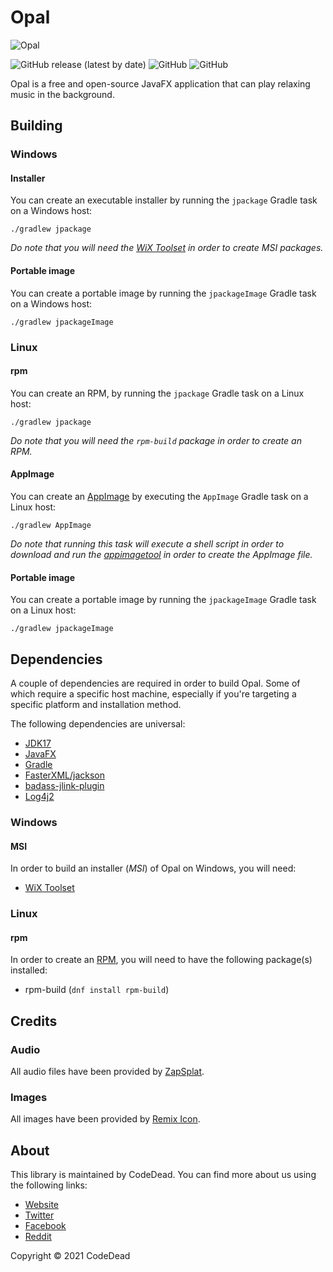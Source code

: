 # Opal

![Opal](https://i.imgur.com/tNBWTPS.png)

![GitHub release (latest by date)](https://img.shields.io/github/v/release/CodeDead/opal)
![GitHub](https://img.shields.io/badge/language-Java-green)
![GitHub](https://img.shields.io/github/license/CodeDead/opal)

Opal is a free and open-source JavaFX application that can play relaxing music in the background.

## Building

### Windows

#### Installer

You can create an executable installer by running the `jpackage` Gradle task on a Windows host:
```shell
./gradlew jpackage
```
*Do note that you will need the [WiX Toolset](https://wixtoolset.org/) in order to create MSI packages.*

#### Portable image

You can create a portable image by running the `jpackageImage` Gradle task on a Windows host:
```shell
./gradlew jpackageImage
```

### Linux

#### rpm

You can create an RPM, by running the `jpackage` Gradle task on a Linux host:
```shell
./gradlew jpackage
```
*Do note that you will need the `rpm-build` package in order to create an RPM.*

#### AppImage

You can create an [AppImage](https://appimage.github.io/) by executing the `AppImage` Gradle task on a Linux host:
```shell
./gradlew AppImage
```
*Do note that running this task will execute a shell script in order to download and run the [appimagetool](https://appimage.github.io/appimagetool/) in order to create the AppImage file.*

#### Portable image

You can create a portable image by running the `jpackageImage` Gradle task on a Linux host:
```shell
./gradlew jpackageImage
```

## Dependencies

A couple of dependencies are required in order to build Opal. Some of which require a specific host machine,
especially if you're targeting a specific platform and installation method.

The following dependencies are universal:

* [JDK17](https://openjdk.java.net/projects/jdk/17/)
* [JavaFX](https://openjfx.io)
* [Gradle](https://gradle.org)
* [FasterXML/jackson](https://github.com/FasterXML/jackson)
* [badass-jlink-plugin](https://github.com/beryx/badass-jlink-plugin)
* [Log4j2](https://logging.apache.org/log4j/2.x/)

### Windows

#### MSI
In order to build an installer (*MSI*) of Opal on Windows, you will need:

* [WiX Toolset](https://wixtoolset.org)

### Linux

#### rpm

In order to create an [RPM](https://en.wikipedia.org/wiki/RPM_Package_Manager), you will need to have the following package(s) installed:

* rpm-build (`dnf install rpm-build`)

## Credits

### Audio

All audio files have been provided by [ZapSplat](https://zapsplat.com).

### Images

All images have been provided by [Remix Icon](https://remixicon.com/).

## About

This library is maintained by CodeDead. You can find more about us using the following links:
* [Website](https://codedead.com)
* [Twitter](https://twitter.com/C0DEDEAD)
* [Facebook](https://facebook.com/deadlinecodedead)
* [Reddit](https://reddit.com/r/CodeDead/)

Copyright © 2021 CodeDead
